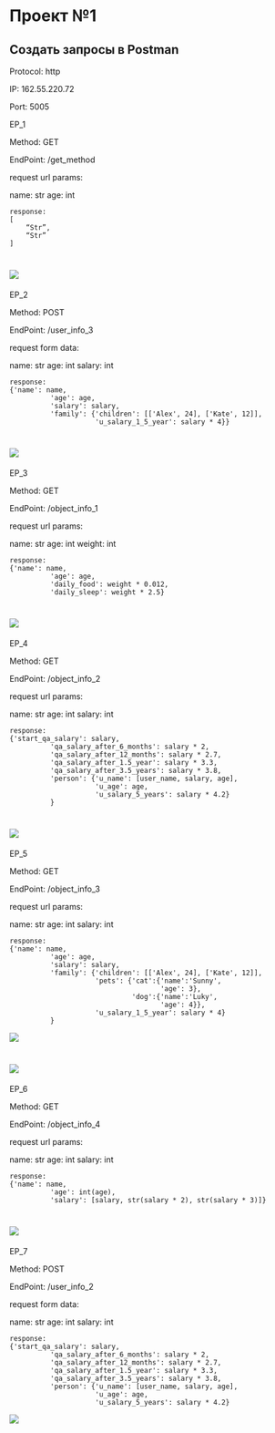 # Проект №1

## Создать запросы в Postman

Protocol: http

IP: 162.55.220.72

Port: 5005

EP_1

Method: GET

EndPoint: /get_method

request url params: 

 name: str
 age: int

```JS
response: 
[
    “Str”,
    “Str”
]
```
![](https://github.com/Sawa-solo/Postman/blob/079f4ffe4d26d033434a38b8435ef5d2c427f67b/screens/EP_1.jpg)
==================

EP_2

Method: POST

EndPoint: /user_info_3

request form data: 

 name: str
 age: int
 salary: int
 
 
```JS
response: 
{'name': name,
          'age': age,
          'salary': salary,
          'family': {'children': [['Alex', 24], ['Kate', 12]],
                     'u_salary_1_5_year': salary * 4}}

```

![](https://github.com/Sawa-solo/Postman/blob/079f4ffe4d26d033434a38b8435ef5d2c427f67b/screens/EP_2.png)
==================

EP_3

Method: GET

EndPoint: /object_info_1

request url params: 

 name: str
 age: int
 weight: int
```JS
response: 
{'name': name,
          'age': age,
          'daily_food': weight * 0.012,
          'daily_sleep': weight * 2.5}

```

![](https://github.com/Sawa-solo/Postman/blob/079f4ffe4d26d033434a38b8435ef5d2c427f67b/screens/EP_3.jpg)
==================

EP_4

Method: GET

EndPoint: /object_info_2

request url params: 

 name: str
 age: int
 salary: int
 
```JS
response: 
{'start_qa_salary': salary,
          'qa_salary_after_6_months': salary * 2,
          'qa_salary_after_12_months': salary * 2.7,
          'qa_salary_after_1.5_year': salary * 3.3,
          'qa_salary_after_3.5_years': salary * 3.8,
          'person': {'u_name': [user_name, salary, age],
                     'u_age': age,
                     'u_salary_5_years': salary * 4.2}
          }

```

![](https://github.com/Sawa-solo/Postman/blob/079f4ffe4d26d033434a38b8435ef5d2c427f67b/screens/EP_4.jpg)
==================

EP_5

Method: GET

EndPoint: /object_info_3

request url params: 

 name: str
 age: int
 salary: int

```JS
response: 
{'name': name,
          'age': age,
          'salary': salary,
          'family': {'children': [['Alex', 24], ['Kate', 12]],
                     'pets': {'cat':{'name':'Sunny',
                                     'age': 3},
                              'dog':{'name':'Luky',
                                     'age': 4}},
                     'u_salary_1_5_year': salary * 4}
          }

```

![](https://github.com/Sawa-solo/Postman/blob/079f4ffe4d26d033434a38b8435ef5d2c427f67b/screens/EP_5.1.jpg)

![](https://github.com/Sawa-solo/Postman/blob/079f4ffe4d26d033434a38b8435ef5d2c427f67b/screens/EP_5.2.jpg)
==================

EP_6

Method: GET

EndPoint: /object_info_4

request url params: 

 name: str
 age: int
 salary: int
 
```JS
response: 
{'name': name,
          'age': int(age),
          'salary': [salary, str(salary * 2), str(salary * 3)]}

```

![](https://github.com/Sawa-solo/Postman/blob/079f4ffe4d26d033434a38b8435ef5d2c427f67b/screens/EP_6.jpg)
==================

EP_7

Method: POST

EndPoint: /user_info_2

request form data: 

 name: str
 age: int
 salary: int

```JS
response: 
{'start_qa_salary': salary,
          'qa_salary_after_6_months': salary * 2,
          'qa_salary_after_12_months': salary * 2.7,
          'qa_salary_after_1.5_year': salary * 3.3,
          'qa_salary_after_3.5_years': salary * 3.8,
          'person': {'u_name': [user_name, salary, age],
                     'u_age': age,
                     'u_salary_5_years': salary * 4.2}
```

![](https://github.com/Sawa-solo/Postman/blob/079f4ffe4d26d033434a38b8435ef5d2c427f67b/screens/ER_7.jpg)
